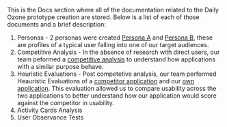 This is the Docs section where all of the documentation related to the Daily Ozone prototype creation are stored.  Below is a list of each of those documents and a brief description:

1. Personas - 2 personas were created [Persona A](https://github.com/AppliedIS/EPA-RFI/blob/master/docs/DailyOzone-UserPersonas-A.jpg) and [Persona B](https://github.com/AppliedIS/EPA-RFI/blob/master/docs/DailyOzone-UserPersonas-B.jpg), these are profiles of a typical user falling into one of our target audiences.
2. Competitive Analysis - In the absence of research with direct users, our team peformed a [competitive analysis](https://github.com/AppliedIS/EPA-RFI/blob/master/docs/DailyOzone-Competitive%20Analysis.pdf) to understand how applications with a similar purpose behave.
3. Heuristic Evaluations - Post competetive analysis, our team performed Heauristic Evaluations of a [competitor application](https://github.com/AppliedIS/EPA-RFI/blob/master/docs/DailyOzone-HeuristicEvaluation_AirNow.pdf) and our [own application](https://github.com/AppliedIS/EPA-RFI/blob/master/docs/DailyOzone-HeuristicEvaluation_DO.pdf).  This evaluation allowed us to compare usability across the two applications to better understand how our application would score against the competitor in usability.
4. Activity Cards Analysis
5. User Observance Tests
